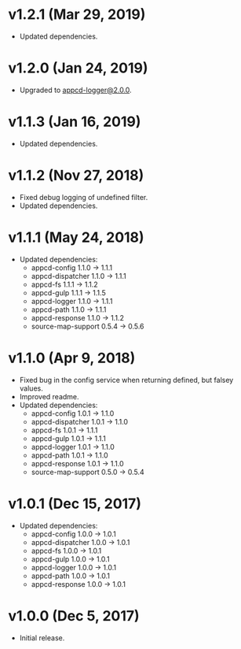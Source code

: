 # v1.2.1 (Mar 29, 2019)

 * Updated dependencies.

# v1.2.0 (Jan 24, 2019)

 * Upgraded to appcd-logger@2.0.0.

# v1.1.3 (Jan 16, 2019)

 * Updated dependencies.

# v1.1.2 (Nov 27, 2018)

 * Fixed debug logging of undefined filter.
 * Updated dependencies.

# v1.1.1 (May 24, 2018)

 * Updated dependencies:
   - appcd-config 1.1.0 -> 1.1.1
   - appcd-dispatcher 1.1.0 -> 1.1.1
   - appcd-fs 1.1.1 -> 1.1.2
   - appcd-gulp 1.1.1 -> 1.1.5
   - appcd-logger 1.1.0 -> 1.1.1
   - appcd-path 1.1.0 -> 1.1.1
   - appcd-response 1.1.0 -> 1.1.2
   - source-map-support 0.5.4 -> 0.5.6

# v1.1.0 (Apr 9, 2018)

 * Fixed bug in the config service when returning defined, but falsey values.
 * Improved readme.
 * Updated dependencies:
   - appcd-config 1.0.1 -> 1.1.0
   - appcd-dispatcher 1.0.1 -> 1.1.0
   - appcd-fs 1.0.1 -> 1.1.1
   - appcd-gulp 1.0.1 -> 1.1.1
   - appcd-logger 1.0.1 -> 1.1.0
   - appcd-path 1.0.1 -> 1.1.0
   - appcd-response 1.0.1 -> 1.1.0
   - source-map-support 0.5.0 -> 0.5.4

# v1.0.1 (Dec 15, 2017)

 * Updated dependencies:
   - appcd-config 1.0.0 -> 1.0.1
   - appcd-dispatcher 1.0.0 -> 1.0.1
   - appcd-fs 1.0.0 -> 1.0.1
   - appcd-gulp 1.0.0 -> 1.0.1
   - appcd-logger 1.0.0 -> 1.0.1
   - appcd-path 1.0.0 -> 1.0.1
   - appcd-response 1.0.0 -> 1.0.1

# v1.0.0 (Dec 5, 2017)

 - Initial release.

